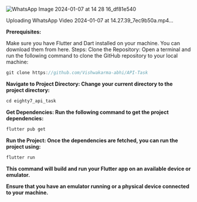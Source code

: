 

![WhatsApp Image 2024-01-07 at 14 28 16_df81e540](https://github.com/Vishwakarma-abhi/API-Task/assets/96198653/f00dc390-af42-4e83-ac7d-676201a4772e)



Uploading WhatsApp Video 2024-01-07 at 14.27.39_7ec9b50a.mp4…


**Prerequisites:**

Make sure you have Flutter and Dart installed on your machine. You can download them from here. Steps: Clone the Repository: Open a terminal and run the following command to clone the GitHub repository to your local machine:

```java
git clone https://github.com/Vishwakarma-abhi/API-Task
```

**Navigate to Project Directory: Change your current directory to the project directory:**

```java
cd eighty7_api_task
```

**Get Dependencies: Run the following command to get the project dependencies:**

```java
flutter pub get 
```

**Run the Project: Once the dependencies are fetched, you can run the project using:**

```java
flutter run
```

 **This command will build and run your Flutter app on an available device or emulator.**

**Ensure that you have an emulator running or a physical device connected to your machine.**
